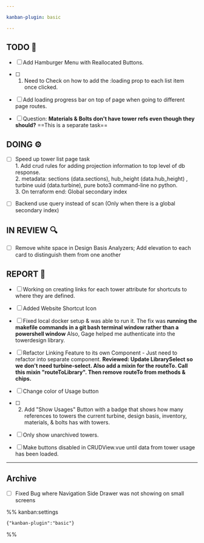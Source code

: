```yaml
---

kanban-plugin: basic

---
```


## TODO 💭

- [ ] Add Hamburger Menu with Reallocated Buttons.
- [ ] 1. Need to Check on how to add the :loading prop to each list item once clicked.
- [ ] Add loading progress bar on top of page when going to different page routes.
- [ ] Question: **Materials & Bolts don't have tower refs even though they should?** ==This is a separate task==


## DOING ⚙️

- [ ] Speed up tower list page task <br>1. Add crud rules for adding projection information to top level of db response. <br>2. metadata: sections (data.sections), hub_height (data.hub_height) , turbine uuid (data.turbine), pure boto3 command-line no python. <br> 3. On terraform end: Global secondary index
- [ ] Backend use query instead of scan (Only when there is a global secondary index)


## IN REVIEW 🔍

- [ ] Remove white space in Design Basis Analyzers; Add elevation to each card to distinguish them from one another


## REPORT 📎

- [ ] Working on creating links for each tower attribute for shortcuts to where they are defined.
- [ ] Added Website Shortcut Icon
- [ ] Fixed local docker setup & was able to run it. The fix was **running the makefile commands in a git bash terminal window rather than a powershell window** Also, Gage helped me authenticate into the towerdesign library.
- [ ] Refactor Linking Feature to its own Component - Just need to refactor into separate component. **Reviewed: Update LibrarySelect so we don't need turbine-select. Also add a mixin for the routeTo. Call this mixin "routeToLibrary". Then remove routeTo from methods & chips.**
- [ ] Change color of Usage button
- [ ] 2. Add "Show Usages" Button with a badge that shows how many references to towers the current turbine, design basis, inventory, materials, & bolts has with towers.
- [ ] Only show unarchived towers.
- [ ] Make buttons disabled in CRUDView.vue until data from tower usage has been loaded.


***

## Archive

- [ ] Fixed Bug where Navigation Side Drawer was not showing on small screens

%% kanban:settings
```
{"kanban-plugin":"basic"}
```
%%